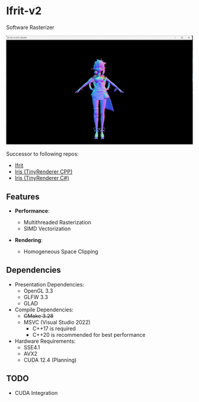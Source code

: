 # Ifrit-v2

Software Rasterizer 

![](img/demo.jpg)



Successor to following repos:
 - [Ifrit](https://github.com/Aeroraven/Ifrit)
 - [Iris (TinyRenderer CPP)](https://github.com/Aeroraven/Stargazer/tree/main/ComputerGraphics/Iris)
 - [Iris (TinyRenderer C#)](https://github.com/Aeroraven/Stargazer/tree/main/ComputerGraphics/TinyRenderer)



## Features

- **Performance**:
	- Multithreaded Rasterization
	- SIMD Vectorization

- **Rendering**:
	- Homogeneous Space Clipping


## Dependencies

- Presentation Dependencies:
	- OpenGL 3.3
	- GLFW 3.3
	- GLAD
- Compile Dependencies:
	- <s>CMake 3.28</s>
	- MSVC (Visual Studio 2022)
		- C++17 is required
		- C++20 is recommended for best performance
- Hardware Requirements:
	- SSE4.1
	- AVX2
	- CUDA 12.4 (Planning)

## TODO
- CUDA Integration 